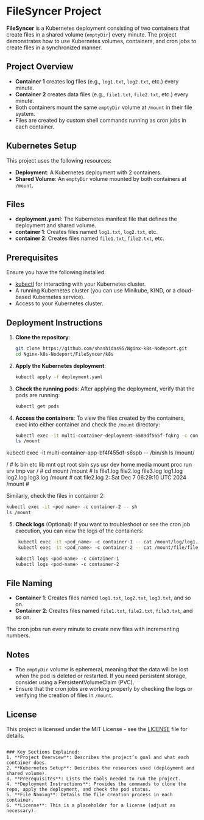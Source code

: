# FileSyncer Project

**FileSyncer** is a Kubernetes deployment consisting of two containers that create files in a shared volume (`emptyDir`) every minute. The project demonstrates how to use Kubernetes volumes, containers, and cron jobs to create files in a synchronized manner.

## Project Overview

- **Container 1** creates log files (e.g., `log1.txt`, `log2.txt`, etc.) every minute.
- **Container 2** creates data files (e.g., `file1.txt`, `file2.txt`, etc.) every minute.
- Both containers mount the same `emptyDir` volume at `/mount` in their file system.
- Files are created by custom shell commands running as cron jobs in each container.

## Kubernetes Setup

This project uses the following resources:

- **Deployment**: A Kubernetes deployment with 2 containers.
- **Shared Volume**: An `emptyDir` volume mounted by both containers at `/mount`.

## Files

- **deployment.yaml**: The Kubernetes manifest file that defines the deployment and shared volume.
- **container 1**: Creates files named `log1.txt`, `log2.txt`, etc.
- **container 2**: Creates files named `file1.txt`, `file2.txt`, etc.

## Prerequisites

Ensure you have the following installed:

- [kubectl](https://kubernetes.io/docs/tasks/tools/install-kubectl/) for interacting with your Kubernetes cluster.
- A running Kubernetes cluster (you can use Minikube, KIND, or a cloud-based Kubernetes service).
- Access to your Kubernetes cluster.

## Deployment Instructions

1. **Clone the repository**:

   ```bash
   git clone https://github.com/shashidas95/Nginx-k8s-Nodeport.git
   cd Nginx-k8s-Nodeport/FileSyncer/k8s
   ```

2. **Apply the Kubernetes deployment**:

   ```bash
   kubectl apply -f deployment.yaml
   ```

3. **Check the running pods**:
   After applying the deployment, verify that the pods are running:

   ```bash
   kubectl get pods
   ```

4. **Access the containers**:
   To view the files created by the containers, exec into either container and check the `/mount` directory:
   ```bash
   kubectl exec -it multi-container-deployment-5589df565f-fqkrg -c container-1 -- sh
   ls /mount
   ```

kubectl exec -it multi-container-app-bf4f455df-s6spb -- /bin/sh ls /mount/

/ # ls
bin etc lib mnt opt root sbin sys usr
dev home media mount proc run srv tmp var
/ # cd mount
/mount # ls
file1.log file2.log file3.log log1.log log2.log log3.log
/mount # cat file2.log
2: Sat Dec 7 06:29:10 UTC 2024
/mount #

Similarly, check the files in container 2:

```bash
kubectl exec -it <pod name> -c container-2 -- sh
ls /mount
```

5. **Check logs** (Optional):
   If you want to troubleshoot or see the cron job execution, you can view the logs of the containers:

   ```bash
    kubectl exec -it <pod_name> -c container-1 -- cat /mount/log/log1.txt
    kubectl exec -it <pod_name> -c container-2 -- cat /mount/file/file1.txt

   ```

   ```bash
   kubectl logs <pod-name> -c container-1
   kubectl logs <pod-name> -c container-2
   ```

## File Naming

- **Container 1**: Creates files named `log1.txt`, `log2.txt`, `log3.txt`, and so on.
- **Container 2**: Creates files named `file1.txt`, `file2.txt`, `file3.txt`, and so on.

The cron jobs run every minute to create new files with incrementing numbers.

## Notes

- The `emptyDir` volume is ephemeral, meaning that the data will be lost when the pod is deleted or restarted. If you need persistent storage, consider using a PersistentVolumeClaim (PVC).
- Ensure that the cron jobs are working properly by checking the logs or verifying the creation of files in `/mount`.

## License

This project is licensed under the MIT License - see the [LICENSE](LICENSE) file for details.

```

### Key Sections Explained:
1. **Project Overview**: Describes the project’s goal and what each container does.
2. **Kubernetes Setup**: Describes the resources used (deployment and shared volume).
3. **Prerequisites**: Lists the tools needed to run the project.
4. **Deployment Instructions**: Provides the commands to clone the repo, apply the deployment, and check the pod status.
5. **File Naming**: Details the file creation process in each container.
6. **License**: This is a placeholder for a license (adjust as necessary).

```
